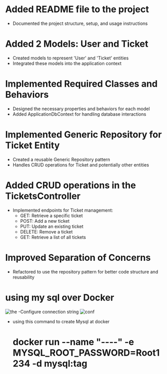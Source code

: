 # Added README file to the project
- Documented the project structure, setup, and usage instructions

# Added 2 Models: User and Ticket
- Created models to represent 'User' and 'Ticket' entities
- Integrated these models into the application context

# Implemented Required Classes and Behaviors
- Designed the necessary properties and behaviors for each model
- Added ApplicationDbContext for handling database interactions

# Implemented Generic Repository for Ticket Entity
- Created a reusable Generic Repository pattern
- Handles CRUD operations for Ticket and potentially other entities

# Added CRUD operations in the TicketsController
- Implemented endpoints for Ticket management:
  - GET: Retrieve a specific ticket
  - POST: Add a new ticket
  - PUT: Update an existing ticket
  - DELETE: Remove a ticket
  - GET: Retrieve a list of all tickets

# Improved Separation of Concerns
- Refactored to use the repository pattern for better code structure and reusability


# using my sql over Docker 
![the](https://github.com/user-attachments/assets/7c9b362a-b13b-4c85-aa87-140c1c17be1d) 
-Configure connection string 
![conf](https://github.com/user-attachments/assets/c44624b9-f4a3-4cf0-b3dd-ff861449e209)
- using this command to create Mysql at docker
  # docker run --name "----" -e MYSQL_ROOT_PASSWORD=Root1234 -d mysql:tag
 

